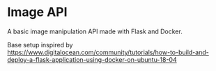 # Image API

A basic image manipulation API made with Flask and Docker.

Base setup inspired by https://www.digitalocean.com/community/tutorials/how-to-build-and-deploy-a-flask-application-using-docker-on-ubuntu-18-04

